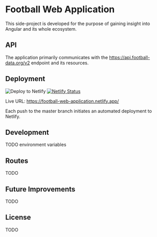 # Football Web Application

This side-project is developed for the purpose of gaining insight into Angular and its whole ecosystem.

## API

The application primarily communicates with the https://api.football-data.org/v2 endpoint and its resources.

## Deployment

![Deploy to Netlify](https://github.com/gomorizsolt/angular-football-web-application/workflows/Deploy%20to%20Netlify/badge.svg) [![Netlify Status](https://api.netlify.com/api/v1/badges/0e5094be-5fe4-4fd3-be7a-7c647f71a82a/deploy-status)](https://app.netlify.com/sites/competent-sammet-ef70a6/deploys)

Live URL: https://football-web-application.netlify.app/

Each push to the master branch initiates an automated deployment to Netlify.

## Development

TODO environment variables

## Routes

TODO

## Future Improvements

TODO

## License

TODO

